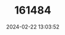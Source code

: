 ---
title: "161484"
category: "Scyliorhinus stellaris"
draft: false
date: 2024-02-22 13:03:52
languages:
  Spanish; Castilian: ["Alitán"]
  French: ["Grande Roussette"]
  English: ["Nursehound"]
---